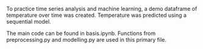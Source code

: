 To practice time series analysis and machine learning, a demo dataframe of temperature over time was created. Temperature was predicted using a sequential model.  

The main code can be found in basis.ipynb. Functions from preprocessing.py and modelling.py are used in this primary file.

